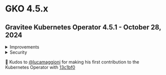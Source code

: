 # GKO 4.5.x

## Gravitee Kubernetes Operator 4.5.1 - October 28, 2024
    
<details>
<summary>Improvements</summary>

  * Filter out v2 pages that are fetched from a root repo on CRD export [#10093](https://github.com/gravitee-io/issues/issues/10093)
  * Add support for pod tolerations in Helm charts [#10135](https://github.com/gravitee-io/issues/issues/10135)
</details>

<details>
<summary>Security</summary>

  * Narrow down webhook configurations role permissions [#10105](https://github.com/gravitee-io/issues/issues/10105)
</details>

🚀 Kudos to [@lucamaggioni](https://github.com/lucamaggioni) for making his first contribution to the Kubernetes Operator with [13c1bf0](https://github.com/gravitee-io/gravitee-kubernetes-operator/commit/13c1bf043f61564d8ef77cad27521a5cef7844e4)
